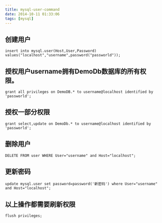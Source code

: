 ```yaml
---
title: mysql-user-command
date: 2014-10-11 01:33:06
tags: [mysql]
---
```


## 创建用户

    insert into mysql.user(Host,User,Password) values("localhost","username",password("passworld"));

## 授权用户username拥有DemoDb数据库的所有权限。

    grant all privileges on DemoDB.* to username@localhost identified by 'passworld';

## 授权一部分权限

    grant select,update on DemoDb.* to username@localhost identified by 'passworld';


## 删除用户

    DELETE FROM user WHERE User="username" and Host="localhost";

## 更新密码

    update mysql.user set password=password('新密码') where User="username" and Host="localhost";

## 以上操作都需要刷新权限

    flush privileges;



